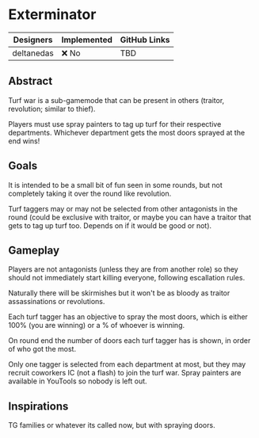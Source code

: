 # Exterminator

| Designers | Implemented | GitHub Links |
|---|---|---|
| deltanedas | :x: No | TBD |

## Abstract

Turf war is a sub-gamemode that can be present in others (traitor, revolution; similar to thief).

Players must use spray painters to tag up turf for their respective departments. Whichever department gets the most doors sprayed at the end wins!

## Goals

It is intended to be a small bit of fun seen in some rounds, but not completely taking it over the round like revolution.

Turf taggers may or may not be selected from other antagonists in the round (could be exclusive with traitor, or maybe you can have a traitor that gets to tag up turf too. Depends on if it would be good or not).

## Gameplay

Players are not antagonists (unless they are from another role) so they should not immediately start killing everyone, following escallation rules.

Naturally there will be skirmishes but it won't be as bloody as traitor assassinations or revolutions.

Each turf tagger has an objective to spray the most doors, which is either 100% (you are winning) or a % of whoever is winning.

On round end the number of doors each turf tagger has is shown, in order of who got the most.

Only one tagger is selected from each department at most, but they may recruit coworkers IC (not a flash) to join the turf war. Spray painters are available in YouTools so nobody is left out.


## Inspirations

TG families or whatever its called now, but with spraying doors.
